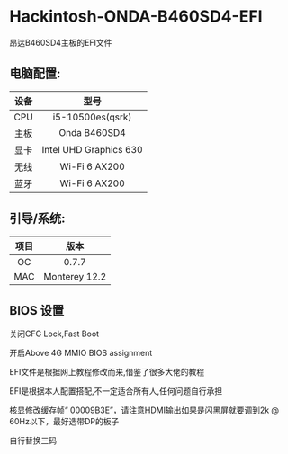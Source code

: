 # Hackintosh-ONDA-B460SD4-EFI
昂达B460SD4主板的EFI文件

## 电脑配置:
| 设备 |            型号             |
| :--: | :-------------------------: |
| CPU  |      i5-10500es(qsrk)       |
| 主板 |        Onda B460SD4         |
| 显卡 |   Intel UHD Graphics 630    |
| 无线 |        Wi-Fi 6 AX200        |
| 蓝牙 |        Wi-Fi 6 AX200        |

## 引导/系统:
| 项目 |            版本             |
| :--: | :-------------------------: |
|  OC  |            0.7.7|
|  MAC |  Monterey 12.2|

## BIOS 设置

关闭CFG Lock,Fast Boot

开启Above 4G MMIO BIOS assignment

EFI文件是根据网上教程修改而来,借鉴了很多大佬的教程

EFI是根据本人配置搭配,不一定适合所有人,任何问题自行承担

核显修改缓存帧“ 00009B3E”，请注意HDMI输出如果是闪黑屏就要调到2k @ 60Hz以下，最好选带DP的板子

自行替换三码


